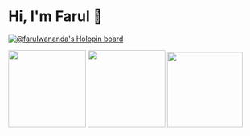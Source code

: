 # Hi, I'm Farul 👋

[![@farulwananda's Holopin board](https://holopin.io/api/user/board?user=farulwananda)](https://holopin.io/@farulwananda)

<div>
  <img height="154" src="https://github-readme-stats.vercel.app/api?username=farulwananda&show_icons=true&theme=react&count_private=true&locale=en&hide=stars"  />
  <img height="154" src="https://github-readme-stats.vercel.app/api/top-langs/?username=farulwananda&layout=compact&theme=react&hide=css&langs_count=6" />
  <img height="150"  src="https://github-readme-stats.vercel.app/api/wakatime?username=farulwananda&layout=compact&theme=react&langs_count=6" />
</div>
